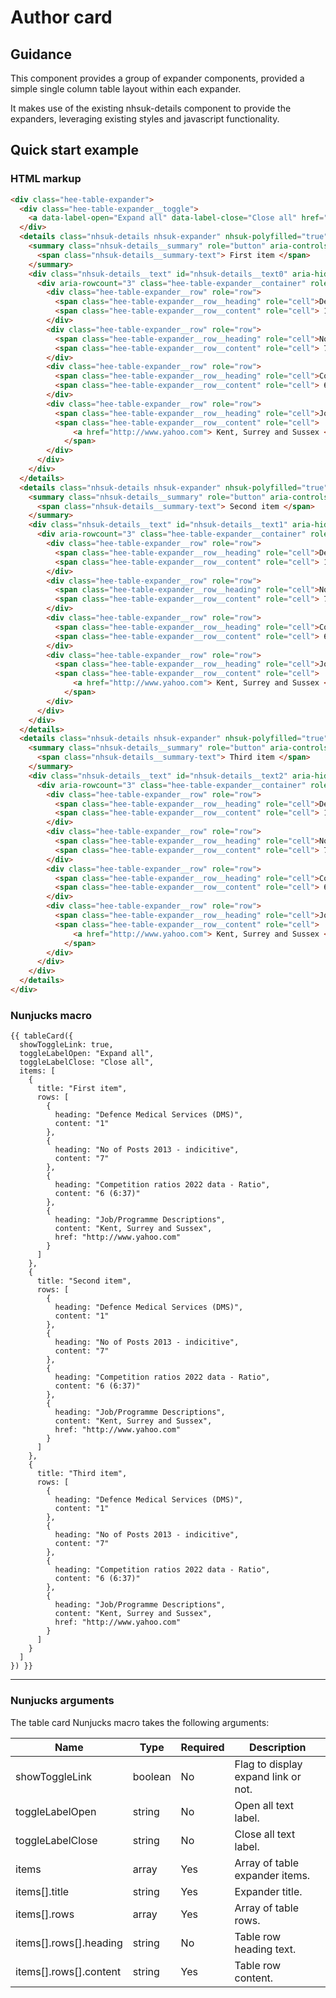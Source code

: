 # Author card

## Guidance

This component provides a group of expander components, provided a simple single column table layout within each expander.

It makes use of the existing nhsuk-details component to provide the expanders, leveraging existing styles and javascript
functionality.

## Quick start example

### HTML markup

```html
<div class="hee-table-expander">
  <div class="hee-table-expander__toggle">
    <a data-label-open="Expand all" data-label-close="Close all" href="#">Expand all</a>
  </div>
  <details class="nhsuk-details nhsuk-expander" nhsuk-polyfilled="true" id="nhsuk-details0">
    <summary class="nhsuk-details__summary" role="button" aria-controls="nhsuk-details__text0" tabindex="0" aria-expanded="false">
      <span class="nhsuk-details__summary-text"> First item </span>
    </summary>
    <div class="nhsuk-details__text" id="nhsuk-details__text0" aria-hidden="true">
      <div aria-rowcount="3" class="hee-table-expander__container" role="table">
        <div class="hee-table-expander__row" role="row">
          <span class="hee-table-expander__row__heading" role="cell">Defence Medical Services (DMS)</span>
          <span class="hee-table-expander__row__content" role="cell"> 1 </span>
        </div>
        <div class="hee-table-expander__row" role="row">
          <span class="hee-table-expander__row__heading" role="cell">No of Posts 2013 - indicitive</span>
          <span class="hee-table-expander__row__content" role="cell"> 7 </span>
        </div>
        <div class="hee-table-expander__row" role="row">
          <span class="hee-table-expander__row__heading" role="cell">Competition ratios 2022 data - Ratio</span>
          <span class="hee-table-expander__row__content" role="cell"> 6 (6:37) </span>
        </div>
        <div class="hee-table-expander__row" role="row">
          <span class="hee-table-expander__row__heading" role="cell">Job/Programme Descriptions</span>
          <span class="hee-table-expander__row__content" role="cell">
              <a href="http://www.yahoo.com"> Kent, Surrey and Sussex </a>
            </span>
        </div>
      </div>
    </div>
  </details>
  <details class="nhsuk-details nhsuk-expander" nhsuk-polyfilled="true" id="nhsuk-details1">
    <summary class="nhsuk-details__summary" role="button" aria-controls="nhsuk-details__text1" tabindex="0" aria-expanded="false">
      <span class="nhsuk-details__summary-text"> Second item </span>
    </summary>
    <div class="nhsuk-details__text" id="nhsuk-details__text1" aria-hidden="true">
      <div aria-rowcount="3" class="hee-table-expander__container" role="table">
        <div class="hee-table-expander__row" role="row">
          <span class="hee-table-expander__row__heading" role="cell">Defence Medical Services (DMS)</span>
          <span class="hee-table-expander__row__content" role="cell"> 1 </span>
        </div>
        <div class="hee-table-expander__row" role="row">
          <span class="hee-table-expander__row__heading" role="cell">No of Posts 2013 - indicitive</span>
          <span class="hee-table-expander__row__content" role="cell"> 7 </span>
        </div>
        <div class="hee-table-expander__row" role="row">
          <span class="hee-table-expander__row__heading" role="cell">Competition ratios 2022 data - Ratio</span>
          <span class="hee-table-expander__row__content" role="cell"> 6 (6:37) </span>
        </div>
        <div class="hee-table-expander__row" role="row">
          <span class="hee-table-expander__row__heading" role="cell">Job/Programme Descriptions</span>
          <span class="hee-table-expander__row__content" role="cell">
              <a href="http://www.yahoo.com"> Kent, Surrey and Sussex </a>
            </span>
        </div>
      </div>
    </div>
  </details>
  <details class="nhsuk-details nhsuk-expander" nhsuk-polyfilled="true" id="nhsuk-details2">
    <summary class="nhsuk-details__summary" role="button" aria-controls="nhsuk-details__text2" tabindex="0" aria-expanded="false">
      <span class="nhsuk-details__summary-text"> Third item </span>
    </summary>
    <div class="nhsuk-details__text" id="nhsuk-details__text2" aria-hidden="true">
      <div aria-rowcount="3" class="hee-table-expander__container" role="table">
        <div class="hee-table-expander__row" role="row">
          <span class="hee-table-expander__row__heading" role="cell">Defence Medical Services (DMS)</span>
          <span class="hee-table-expander__row__content" role="cell"> 1 </span>
        </div>
        <div class="hee-table-expander__row" role="row">
          <span class="hee-table-expander__row__heading" role="cell">No of Posts 2013 - indicitive</span>
          <span class="hee-table-expander__row__content" role="cell"> 7 </span>
        </div>
        <div class="hee-table-expander__row" role="row">
          <span class="hee-table-expander__row__heading" role="cell">Competition ratios 2022 data - Ratio</span>
          <span class="hee-table-expander__row__content" role="cell"> 6 (6:37) </span>
        </div>
        <div class="hee-table-expander__row" role="row">
          <span class="hee-table-expander__row__heading" role="cell">Job/Programme Descriptions</span>
          <span class="hee-table-expander__row__content" role="cell">
              <a href="http://www.yahoo.com"> Kent, Surrey and Sussex </a>
            </span>
        </div>
      </div>
    </div>
  </details>
</div>
```

### Nunjucks macro

```
{{ tableCard({
  showToggleLink: true,
  toggleLabelOpen: "Expand all",
  toggleLabelClose: "Close all",
  items: [
    {
      title: "First item",
      rows: [
        {
          heading: "Defence Medical Services (DMS)",
          content: "1"
        },
        {
          heading: "No of Posts 2013 - indicitive",
          content: "7"
        },
        {
          heading: "Competition ratios 2022 data - Ratio",
          content: "6 (6:37)"
        },
        {
          heading: "Job/Programme Descriptions",
          content: "Kent, Surrey and Sussex",
          href: "http://www.yahoo.com"
        }
      ]
    },
    {
      title: "Second item",
      rows: [
        {
          heading: "Defence Medical Services (DMS)",
          content: "1"
        },
        {
          heading: "No of Posts 2013 - indicitive",
          content: "7"
        },
        {
          heading: "Competition ratios 2022 data - Ratio",
          content: "6 (6:37)"
        },
        {
          heading: "Job/Programme Descriptions",
          content: "Kent, Surrey and Sussex",
          href: "http://www.yahoo.com"
        }
      ]
    },
    {
      title: "Third item",
      rows: [
        {
          heading: "Defence Medical Services (DMS)",
          content: "1"
        },
        {
          heading: "No of Posts 2013 - indicitive",
          content: "7"
        },
        {
          heading: "Competition ratios 2022 data - Ratio",
          content: "6 (6:37)"
        },
        {
          heading: "Job/Programme Descriptions",
          content: "Kent, Surrey and Sussex",
          href: "http://www.yahoo.com"
        }
      ]
    }
  ]
}) }}
```
---

### Nunjucks arguments

The table card Nunjucks macro takes the following arguments:

| Name                   | Type    | Required | Description                         |
|------------------------|---------|----------|-------------------------------------|
| showToggleLink         | boolean | No       | Flag to display expand link or not. |
| toggleLabelOpen        | string  | No       | Open all text label.                |
| toggleLabelClose       | string  | No       | Close all text label.               |
| items                  | array   | Yes      | Array of table expander items.      |
| items[].title          | string  | Yes      | Expander title.                     |
| items[].rows           | array   | Yes      | Array of table rows.                |
| items[].rows[].heading | string  | No       | Table row heading text.             |
| items[].rows[].content | string  | Yes      | Table row content.                  |